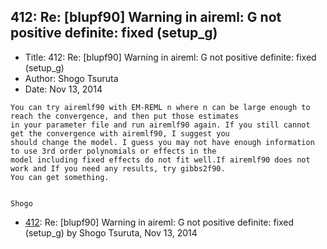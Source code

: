 ## 412: Re: [blupf90] Warning in aireml: G not positive definite: fixed (setup_g)

- Title: 412: Re: [blupf90] Warning in aireml: G not positive definite: fixed (setup_g)
- Author: Shogo Tsuruta
- Date: Nov 13, 2014

```
You can try airemlf90 with EM-REML n where n can be large enough to reach the convergence, and then put those estimates
in your parameter file and run airemlf90 again. If you still cannot get the convergence with airemlf90, I suggest you
should change the model. I guess you may not have enough information to use 3rd order polynomials or effects in the
model including fixed effects do not fit well.If airemlf90 does not work and If you need any results, try gibbs2f90.
You can get something.


Shogo
```

- [412](0412.md): Re: [blupf90] Warning in aireml: G not positive definite: fixed (setup_g) by Shogo Tsuruta, Nov 13, 2014
